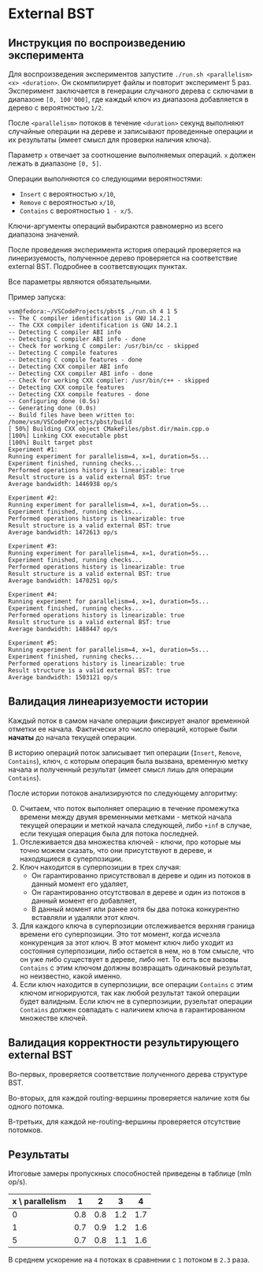 # External BST

## Инструкция по воспроизведению эксперимента

Для воспроизведения экспериментов запустите `./run.sh <parallelism> <x> <duration>`. Он скомпилирует файлы и повторит эксперимент 5 раз.
Эксперимент заключается в генерации случаного дерева с сключами в диапазоне `[0, 100'000]`, где каждый ключ из диапазона добавляется в дерево с вероятностью `1/2`.

После `<parallelism>` потоков в течение `<duration>` секунд выполняют случайные операции на дереве и записывают проведенные операции и их результаты (имеет смысл для проверки наличия ключа).

Параметр `x` отвечает за соотношение выполняемых операций. `x` должен лежать в диапазоне `[0, 5]`.

Операции выполняются со следующими вероятностями:
 - `Insert` с вероятностью `x/10`,
 - `Remove` с вероятностью `x/10`,
 - `Contains` с вероятностью `1 - x/5`.

Ключи-аргументы операций выбираются равномерно из всего диапазона значений.

После проведения эксперимента история операций проверяется на линеризуемость, полученное дерево проверяется на соответствие external BST. Подробнее в соответсвующих пунктах.

Все параметры являются обязательными.

Пример запуска:
```
vsm@fedora:~/VSCodeProjects/pbst$ ./run.sh 4 1 5
-- The C compiler identification is GNU 14.2.1
-- The CXX compiler identification is GNU 14.2.1
-- Detecting C compiler ABI info
-- Detecting C compiler ABI info - done
-- Check for working C compiler: /usr/bin/cc - skipped
-- Detecting C compile features
-- Detecting C compile features - done
-- Detecting CXX compiler ABI info
-- Detecting CXX compiler ABI info - done
-- Check for working CXX compiler: /usr/bin/c++ - skipped
-- Detecting CXX compile features
-- Detecting CXX compile features - done
-- Configuring done (0.5s)
-- Generating done (0.0s)
-- Build files have been written to: /home/vsm/VSCodeProjects/pbst/build
[ 50%] Building CXX object CMakeFiles/pbst.dir/main.cpp.o
[100%] Linking CXX executable pbst
[100%] Built target pbst
Experiment #1:
Running experiment for parallelism=4, x=1, duration=5s...
Experiment finished, running checks...
Performed operations history is linearizable: true
Result structure is a valid external BST: true
Average bandwidth: 1446938 op/s

Experiment #2:
Running experiment for parallelism=4, x=1, duration=5s...
Experiment finished, running checks...
Performed operations history is linearizable: true
Result structure is a valid external BST: true
Average bandwidth: 1472613 op/s

Experiment #3:
Running experiment for parallelism=4, x=1, duration=5s...
Experiment finished, running checks...
Performed operations history is linearizable: true
Result structure is a valid external BST: true
Average bandwidth: 1470251 op/s

Experiment #4:
Running experiment for parallelism=4, x=1, duration=5s...
Experiment finished, running checks...
Performed operations history is linearizable: true
Result structure is a valid external BST: true
Average bandwidth: 1488447 op/s

Experiment #5:
Running experiment for parallelism=4, x=1, duration=5s...
Experiment finished, running checks...
Performed operations history is linearizable: true
Result structure is a valid external BST: true
Average bandwidth: 1503121 op/s
```

## Валидация линеаризуемости истории

Каждый поток в самом начале операции фиксирует аналог временной отметки ее начала.
Фактически это число операций, которые были **начаты** до начала текущей операции.

В историю операций поток записывает тип операции (`Insert`, `Remove`, `Contains`), ключ, с которым операция была вызвана, временную метку начала и полученный результат (имеет смысл лишь для операции `Contains`).

После истории потоков анализируются по следующему алгоритму:

 0. Считаем, что поток выполняет операцию в течение промежутка времени между двумя временными метками - меткой начала текущей операции и меткой начала следующей, либо `+inf` в случае, если текущая операция была для потока последней. 
 1. Отслеживается два множества ключей - ключи, про которые мы точно можем сказать, что они присутствуют в дереве, и находящиеся в суперпозиции.
 2. Ключ находится в суперпозиции в трех случая:
    - Он гарантированно присутствовал в дереве и один из потоков в данный момент его удаляет,
    - Он гарантированно отсутствовал в дереве и один из потоков в данный момент его добавляет,
    - В данный момент или ранее хотя бы два потока конкурентно вставляли и удаляли этот ключ.
 3. Для каждого ключа в суперпозиции отслеживается верхняя граница времени его суперпозиции. Это тот момент, когда исчезла конкуренция за этот ключ. В этот момент ключ либо уходит из состояния суперпозиции, либо остается в нем, но в том смысле, что он уже либо существует в дереве, либо нет. То есть все вызовы `Contains` с этим ключом должны возвращать одинаковый результат, но неизвестно, какой именно.
 4. Если ключ находится в суперпозиции, все операции `Contains` с этим ключом игнорируются, так как любой результат такой операции будет валидным. Если ключ не в суперпозиции, рузельтат операции `Contains` должен совпадать с наличием ключа в гарантированном множестве ключей.

## Валидация корректности результирующего external BST
Во-первых, проверяется соответствие полученного дерева структуре BST.

Во-вторых, для каждой routing-вершины проверяется наличие хотя бы одного потомка.

В-третьих, для каждой не-routing-вершины проверяется отсутствие потомков.

## Результаты

Итоговые замеры пропускных способностей приведены в таблице (mln op/s).

| x \ parallelism| 1 | 2 | 3 | 4 |
|----------------|---|---|---|---|
| 0 | 0.8 | 0.8 | 1.2 | 1.7 |
| 1 | 0.7 | 0.9 | 1.2 | 1.6 |
| 5 | 0.7 | 0.8 | 1.1 | 1.6 |

В среднем ускорение на `4` потоках в сравнении с `1` потоком в `2.3` раза.
